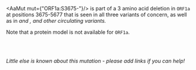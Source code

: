 <AaMut mut={"ORF1a:S3675-"}/> is part of a 3 amino acid deletion in <code>ORF1a</code> at positions 3675-5677 that is seen in all three variants of concern, as well as in <Var name="20A/S:484K"/> and <Var name="20C/S:484K"/>, and other circulating variants.
<br/>

Note that a protein model is not available for <code>ORF1a</code>.

<br/><br/>

_Little else is known about this mutation - please add links if you can help!_